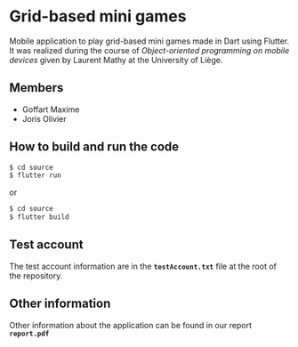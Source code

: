 # Grid-based mini games

Mobile application to play grid-based mini games made in Dart using Flutter. It was realized during the course of *Object-oriented programming on mobile devices* given by Laurent Mathy at the University of Liège.

## Members
- Goffart Maxime
- Joris Olivier

## How to build and run the code

```bash
$ cd source
$ flutter run
```
or 
```bash
$ cd source
$ flutter build
```

## Test account

The test account information are in the **`testAccount.txt`** file at the
root of the repository.

## Other information

Other information about the application can be found in our report **`report.pdf`**
